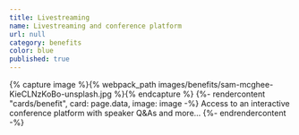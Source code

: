 ```yaml
---
title: Livestreaming
name: Livestreaming and conference platform
url: null
category: benefits
color: blue
published: true
---
```


{% capture image %}{% webpack_path images/benefits/sam-mcghee-KieCLNzKoBo-unsplash.jpg %}{% endcapture %}
{%- rendercontent "cards/benefit", card: page.data, image: image -%}
Access to an interactive conference platform with speaker Q&As and more…
{%- endrendercontent -%}
